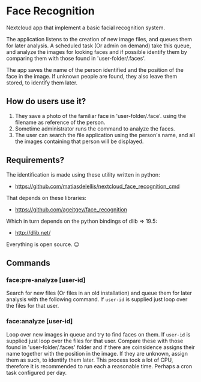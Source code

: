# Face Recognition

Nextcloud app that implement a basic facial recognition system.

The application listens to the creation of new image files, and queues them for
later analysis. A scheduled task (Or admin on demand) take this queue, and
analyze the images for looking faces and if possible identify them by comparing
them with those found in 'user-folder/.faces'.

The app saves the name of the person identified and the position of the face in
the image. If unknown people are found, they also leave them stored, to identify
them later.

## How do users use it?

 1. They save a photo of the familiar face in 'user-folder/.face'. using the
    filename as reference of the person.
 2. Sometime administrator runs the command to analyze the faces.
 3. The user can search the file application using the person's name, and all
    the images containing that person will be displayed.

## Requirements?

The identification is made using these utility written in python:

 * https://github.com/matiasdelellis/nextcloud_face_recognition_cmd

That depends on these libraries:

 * https://github.com/ageitgey/face_recognition

Which in turn depends on the python bindings of dlib => 19.5:

 * http://dlib.net/

Everything is open source. :wink:

## Commands

### face:pre-analyze [user-id]

Search for new files (Or files in an old installation) and queue them for later
analysis with the following command. If `user-id` is supplied just loop over the
files for that user.

### face:analyze [user-id]

Loop over new images in queue and try to find faces on them. If `user-id` is
supplied just loop over the files for that user. Compare these with those found
in 'user-folder/.faces' folder and if there are coinsidence assigns their name
together with the position in the image. If they are unknown, assign them as
such, to identify them later.
This process took a lot of CPU, therefore it is recommended to run each a
reasonable time. Perhaps a cron task configured per day.
